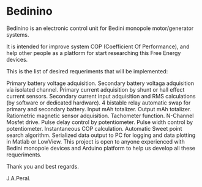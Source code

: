 Bedinino
========

Bedinino is an electronic control unit for Bedini monopole motor/generator systems.

It is intended for improve system COP (Coefficient Of Performance), and help other people as a platform for start researching this Free Energy devices.

This is the list of desired requeriments that will be implemented:

Primary battery voltage adquisition.
Secondary battery voltaga adquisition vía isolated channel.
Primary current adquisition by shunt or hall effect current sensors.
Secondary current input adquisition and RMS calculations (by software or dedicated hardware).
4 bistable relay automatic swap for primary and secondary battery.
Input mAh totalizer.
Output mAh totalizer.
Ratiometric magnetic sensor adquisition.
Tachometer function.
N-Channel Mosfet drive.
Pulse delay control by potentiometer.
Pulse width control by potentiometer.
Instantaneous COP calculation.
Automatic Sweet point search algorithm.
Serialized data output to PC for logging and data plotting in Matlab or LowView.
This project is open to anyone experienced with Bedini monopole devices and Arduino platform to help us develop all these requeriments.

Thank you and best regards.

J.A.Peral.
